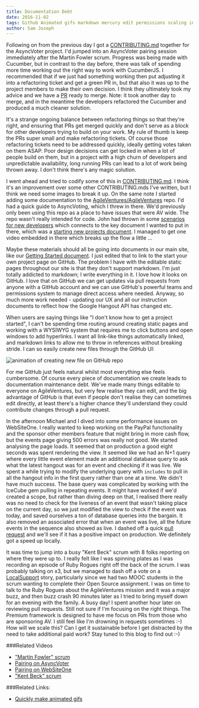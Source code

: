 ```yaml
---
title: Documentation Debt
date: 2016-11-02
tags: Github Animated gifs markdown mercury edit permissions scaling includes activerecord n+1
author: Sam Joseph
---
```


Following on from the previous day I got a [CONTRIBUTING.md](https://github.com/AgileVentures/AsyncVoter/blob/master/CONTRIBUTING.md) together for the AsyncVoter project.  I'd jumped into an AsyncVoter pairing session immediately after the Martin Fowler scrum.  Progress was being made with Cucumber, but in contrast to the day before, there was talk of spending more time working out the right way to work with CucumberJS.  I recommended that if we just had something working then put adjusting it into a refactoring ticket and get a green PR in, but that also it was up to the project members to make their own decision.  I think they ultimately took my advice and we have a [PR](https://github.com/AgileVentures/AsyncVoter/pull/40) ready to merge.  Note: it took another day to merge, and in the meantime the developers refactored the Cucumber and produced a much cleaner solution.

It's a strange ongoing balance between refactoring things so that they're right, and ensuring that PRs get merged quickly and don't serve as a block for other developers trying to build on your work.  My rule of thumb is keep the PRs super small and make refactoring tickets.  Of course those refactoring tickets need to be addressed quickly, ideally getting votes taken on them ASAP.  Poor design decisions can get locked in when a lot of people build on them, but in a project with a high churn of developers and unpredictable availability, long running PRs can lead to a lot of work being thrown away.  I don't think there's any magic solution.

I went ahead and tried to codify some of this in [CONTRIBUTING.md](https://github.com/AgileVentures/AsyncVoter/blob/master/CONTRIBUTING.md).  I think it's an improvement over some other CONTRIBUTING.mds I've written, but I think we need some images to break it up.  On the same note I started adding some documentation to the [AgileVentures/AgileVentures](https://github.com/AgileVentures/AgileVentures) repo.  I'd had a quick guide to AsyncVoting, which I threw in there.  We'd previously only been using this repo as a place to have issues that were AV wide.  The repo wasn't really intended for code.  John had thrown in some [scenarios for new developers](https://github.com/AgileVentures/AgileVentures/blob/master/features/new_developer.feature) which connects to the key document I wanted to put in there, which was a [starting new projects document](https://github.com/AgileVentures/AgileVentures/blob/master/STARTING_A_NEW_PROJECT.md).  I managed to get one video embedded in there which breaks up the flow a little ...

Maybe these materials should all be going into documents in our main site, like our [Getting Started document](http://www.agileventures.org/getting-started).  I just edited that to link to the start your own project page on GitHub.  The problem I have with the editable static pages throughout our site is that they don't support markdown.  I'm just totally addicted to markdown; I write everything in it.  I love how it looks on GitHub.  I love that on GitHub we can get updates via pull requests from anyone with a GitHub account and we can use GitHub's powerful teams and permissions system to manage direct access where needed.  Anyway, so much more work needed - updating our UX and all our instruction documents to reflect how the Google Hangout API has changed etc.

When users are saying things like "I don't know how to get a project started", I can't be spending time routing around creating static pages and working with a WYSIWYG system that requires me to click buttons and open windows to add hyperlinks.  I want all link-like things automatically linked, and markdown links to allow me to throw in references without breaking stride.  I can so easily create new files through the GitHub UI:

![animation of creating new file on GitHub repo](https://www.dropbox.com/s/c9nywqbxw638mw9/Screencast-2016.11.02-22.17.gif?dl=1)

For me GitHub just feels natural whilst most everything else feels cumbersome.  Of course every piece of documentation we create leads to documentation maintenance debt.  We've made many things editable to everyone on AgileVentures, but very few realise they can edit, and the big advantage of GitHub is that even if people don't realise they can sometimes edit directly, at least there's a higher chance they'll understand they could contribute changes through a pull request.

In the afternoon Michael and I dived into some performance issues on WebSiteOne.  I really wanted to keep working on the PayPal functionality and the sponsor other members feature that might bring in more cash flow, but the events page giving 500 errors was really not good.  We started analysing the page loads.  It seemed that on production a good eight seconds was spent rendering the view.  It seemed like we had an N+1 query where every little event element made an additional database query to ask what the latest hangout was for an event and checking if it was live.  We spent a while trying to modify the underlying query with `includes` to pull in all the hangout info in the first query rather than one at a time.  We didn't have much success.  The base query was complicated by working with the IceCube gem pulling in repeating events.  It might have worked if we'd created a scope, but rather than diving deep on that, I realised there really was no need to check for the liveness of an event that wasn't taking place on the current day, so we just modified the view to check if the event was today, and saved ourselves a ton of database queries into the bargain.  It also removed an associated error that when an event was live, all the future events in the sequence also showed as live.  I dashed off a quick [pull request](https://github.com/AgileVentures/WebsiteOne/pull/1378) and we'll see if it has a positive impact on production.  We definitely got a speed up locally.

It was time to jump into a busy "Kent Beck" scrum with 8 folks reporting on where they were up to.  I really felt like I was spinning plates as I was recording an episode of Ruby Rogues right off the back of the scrum.  I was probably talking on x3, but we managed to dash off a vote on a [LocalSupport](https://www.pivotaltracker.com/story/show/122459341) story, particularly since we had two MOOC students in the scrum wanting to complete their Open Source assignment.  I was on time to talk to the Ruby Rogues about the AgileVentures mission and it was a major buzz, and then buzz crash 90 minutes later as I tried to bring myself down for an evening with the family.  A busy day!  I spent another hour later on reviewing pull requests.  Still not sure if I'm focusing on the right things.  The Premium framework is designed to have me focus on PRs from those who are sponsoring AV.  I still feel like I'm drowning in requests sometimes :-) How will we scale this?  Can I get it sustainable before I get distracted by the need to take additional paid work?  Stay tuned to this blog to find out :-)

###Related Videos

* ["Martin Fowler" scrum](https://www.youtube.com/watch?v=CpHdhYFok80)
* [Pairing on AsyncVoter](https://www.youtube.com/watch?v=RkgMoF8CmD8)
* [Pairing on WebSiteOne](https://www.youtube.com/watch?v=d3YA0nG3-BY)
* ["Kent Beck" scrum](https://www.youtube.com/watch?v=f5BReS4QDZE)

###Related Links:

* [Quickly make animated gifs](https://gist.github.com/dergachev/4627207)
